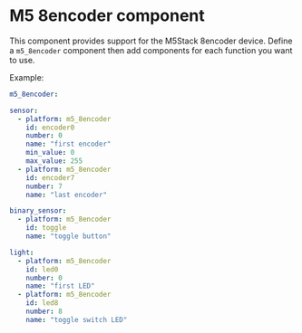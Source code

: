 # M5 8encoder component

This component provides support for the M5Stack 8encoder device.  Define a `m5_8encoder` component then add components for each function you want to use.

Example:
```yaml
m5_8encoder:

sensor:
  - platform: m5_8encoder
    id: encoder0
    number: 0
    name: "first encoder"
    min_value: 0
    max_value: 255
  - platform: m5_8encoder
    id: encoder7
    number: 7
    name: "last encoder"

binary_sensor:
  - platform: m5_8encoder
    id: toggle
    name: "toggle button"

light:
  - platform: m5_8encoder
    id: led0
    number: 0
    name: "first LED"
  - platform: m5_8encoder
    id: led8
    number: 8
    name: "toggle switch LED"
```

